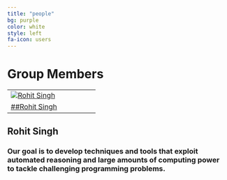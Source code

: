 ```yaml
---
title: "people"
bg: purple
color: white
style: left
fa-icon: users
---
```


# Group Members

<table>
  <tr>
    <td>
      <a href="http://rohitsingh.net">
        <img alt="Rohit Singh" src="{{ site.baseurl }}/img/Rohit_Singh_200x200.jpg"> <br>
      </a>
    </td>
    <td></td>
    <td></td>
    <td></td>
    <td></td>
    <td></td>
  </tr>
  <tr>
    <td>
      <a href="http://rohitsingh.net">
        ##Rohit Singh
      </a>
    </td>
    <td></td>
    <td></td>
    <td></td>
    <td></td>
    <td></td>
  </tr>
  
</table>

## Rohit Singh
### Our goal is to develop techniques and tools that exploit automated reasoning and large amounts of computing power to tackle challenging programming problems.
